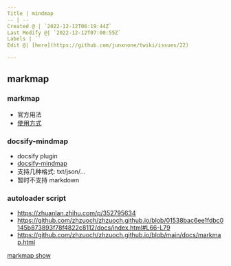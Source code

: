 ```yaml
---
Title | mindmap
-- | --
Created @ | `2022-12-12T06:19:44Z`
Last Modify @| `2022-12-12T07:00:55Z`
Labels | ``
Edit @| [here](https://github.com/junxnone/twiki/issues/22)

---
```

## markmap

### markmap

- 官方用法
- [使用方式](https://github.com/dzylikecode/dzylikecode.github.io/blob/master/blog/docsify/plugins.md#markmap)

### docsify-mindmap

- docsify plugin
- [docsify-mindmap](https://github.com/up9cloud/docsify-mindmap)
- 支持几种格式: txt/json/...
- 暂时不支持 markdown

### autoloader script

- https://zhuanlan.zhihu.com/p/352795634
- https://github.com/zhzuoch/zhzuoch.github.io/blob/01538bac6ee1fdbc0145b873893f78f4822c8112/docs/index.html#L66-L79
- https://github.com/zhzuoch/zhzuoch.github.io/blob/main/docs/markmap.html

[markmap show](https://junxnone.github.io/twiki/markmap.html?md=https://junxnone.github.io/twiki/_sidebar.md ':include :type=iframe width=100% height=1200px')



